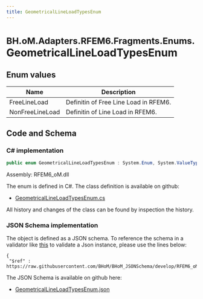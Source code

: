 ```yaml
---
title: GeometricalLineLoadTypesEnum
---
```


# <small>BH.oM.Adapters.RFEM6.Fragments.Enums.</small>**GeometricalLineLoadTypesEnum**



## Enum values

| Name            | Description                                                    |
|-----------------|----------------------------------------------------------------|
| FreeLineLoad |  Definitin of Free Line Load in RFEM6.  |
| NonFreeLineLoad |  Definitin of Line Load in RFEM6.  |


## Code and Schema

### C# implementation

``` C# title="C#"
public enum GeometricalLineLoadTypesEnum : System.Enum, System.ValueType, System.IComparable, System.ISpanFormattable, System.IFormattable, System.IConvertible
```

Assembly: RFEM6_oM.dll

The enum is defined in C#. The class definition is available on github:

- [GeometricalLineLoadTypesEnum.cs](https://github.com/BHoM/RFEM6_Toolkit/blob/develop/RFEM6_oM/Fragments\Enums\GeometricalLineLoadTypesEnum.cs)

All history and changes of the class can be found by inspection the history.
### JSON Schema implementation

The object is defined as a JSON schema. To reference the schema in a validator like [this](https://www.jsonschemavalidator.net/) to validate a Json instance, please use the lines below:

``` { .json .copy .select } title="JSON Schema"
{
 "$ref" : https://raw.githubusercontent.com/BHoM/BHoM_JSONSchema/develop/RFEM6_oM/Fragments/Enums/GeometricalLineLoadTypesEnum.json}
```

The JSON Schema is available on github here:

- [GeometricalLineLoadTypesEnum.json](https://github.com/BHoM/BHoM_JSONSchema/blob/develop/RFEM6_oM/Fragments/Enums/GeometricalLineLoadTypesEnum.json)
